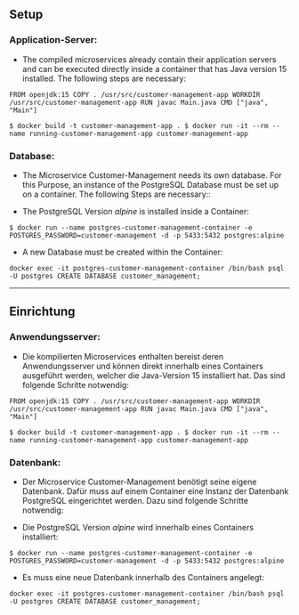 ## Setup

### Application-Server:
* The compiled microservices already contain their application servers and can be executed directly inside a container that has Java version 15 installed. The following steps are necessary:

`
    FROM openjdk:15
    COPY . /usr/src/customer-management-app
    WORKDIR /usr/src/customer-management-app
    RUN javac Main.java
    CMD ["java", "Main"]
`

`
    $ docker build -t customer-management-app .
    $ docker run -it --rm --name running-customer-management-app customer-management-app
`

### Database:

* The Microservice Customer-Management needs its own database. For this Purpose, an instance of the PostgreSQL Database must be set up on a container. The following Steps are necessary::

* The PostgreSQL Version *alpine* is installed inside a Container:

`
    $ docker run --name postgres-customer-management-container -e POSTGRES_PASSWORD=customer-management -d -p 5433:5432 postgres:alpine
`

* A new Database must be created within the Container:

`
    docker exec -it postgres-customer-management-container /bin/bash
    psql -U postgres
    CREATE DATABASE customer_management;
`
___

## Einrichtung
### Anwendungsserver:

* Die kompilierten Microservices enthalten bereist deren Anwendungsserver und können direkt innerhalb eines Containers ausgeführt werden, welcher die Java-Version 15 installiert hat. Das sind folgende Schritte notwendig:

`
    FROM openjdk:15
    COPY . /usr/src/customer-management-app
    WORKDIR /usr/src/customer-management-app
    RUN javac Main.java
    CMD ["java", "Main"]
`

`
    $ docker build -t customer-management-app .
    $ docker run -it --rm --name running-customer-management-app customer-management-app
`

### Datenbank:

* Der Microservice Customer-Management benötigt seine eigene Datenbank. Dafür muss auf einem Container eine Instanz der Datenbank PostgreSQL eingerichtet werden. Dazu sind folgende Schritte notwendig:

* Die PostgreSQL Version *alpine* wird innerhalb eines Containers installiert:

`
    $ docker run --name postgres-customer-management-container -e POSTGRES_PASSWORD=customer-management -d -p 5433:5432 postgres:alpine
`

* Es muss eine neue Datenbank innerhalb des Containers angelegt:

`
    docker exec -it postgres-customer-management-container /bin/bash
    psql -U postgres
    CREATE DATABASE customer_management;
`
